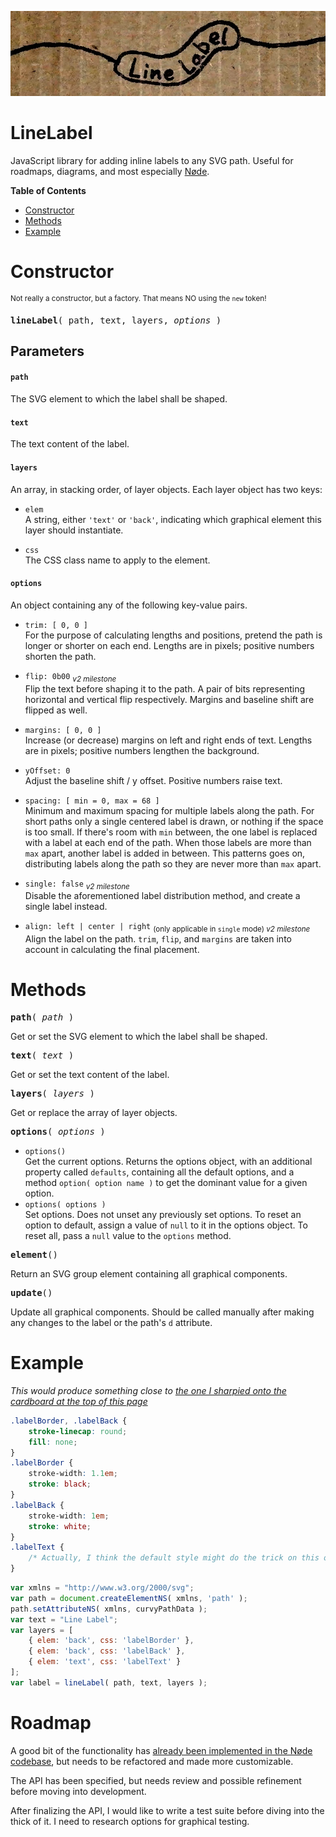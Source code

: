 <a name="cardboard">![LineLabel logo](line-label-logo.jpg)</a>
# LineLabel
JavaScript library for adding inline labels to any SVG path. Useful for roadmaps, diagrams, and most especially [Nøde](https://github.com/treefrogman/NodeOpDevEnvironment).

__Table of Contents__  
- [Constructor](#constructor)
- [Methods](#methods)
- [Example](#example)


# Constructor
<sup>Not really a constructor, but a factory. That means NO using the `new` token!</sup>
<pre><b>lineLabel</b>( path, text, layers, <i>options</i> )</pre>

## Parameters
#### `path`  
The SVG element to which the label shall be shaped.

#### `text`  
The text content of the label.

#### `layers`
An array, in stacking order, of layer objects. Each layer object has two keys:
- `elem`  
	A string, either `'text'` or `'back'`, indicating which graphical element this layer should instantiate.

- `css`  
	The CSS class name to apply to the element.

#### `options`
An object containing any of the following key-value pairs.
- `trim: [ 0, 0 ]`  
	For the purpose of calculating lengths and positions, pretend the path is longer or shorter on each end. Lengths are in pixels; positive numbers shorten the path.
	
- `flip: 0b00` <i><sub>v2 milestone</sub></i>  
	Flip the text before shaping it to the path. A pair of bits representing horizontal and vertical flip respectively. Margins and baseline shift are flipped as well.
	
- `margins: [ 0, 0 ]`  
	Increase (or decrease) margins on left and right ends of text. Lengths are in pixels; positive numbers lengthen the background.
	
- `yOffset: 0`  
	Adjust the baseline shift / y offset. Positive numbers raise text.

- `spacing: [ min = 0, max = 68 ]`  
	Minimum and maximum spacing for multiple labels along the path. For short paths only a single centered label is drawn, or nothing if the space is too small. If there's room with `min` between, the one label is replaced with a label at each end of the path. When those labels are more than `max` apart, another label is added in between. This patterns goes on, distributing labels along the path so they are never more than `max` apart.

- `single: false` <i><sub>v2 milestone</sub></i>  
	Disable the aforementioned label distribution method, and create a single label instead.

- `align: left | center | right` <sub>(only applicable in `single` mode) <i>v2 milestone</i></sub>  
	Align the label on the path. `trim`, `flip`, and `margins` are taken into account in calculating the final placement.

# Methods
<pre><b>path</b>( <i>path</i> )</pre>
Get or set the SVG element to which the label shall be shaped.

<pre><b>text</b>( <i>text</i> )</pre>
Get or set the text content of the label.

<pre><b>layers</b>( <i>layers</i> )</pre>
Get or replace the array of layer objects.

<pre><b>options</b>( <i>options</i> )</pre>
- `options()`  
	Get the current options. Returns the options object, with an additional property called `defaults`, containing all the default options, and a method `option( option name )` to get the dominant value for a given option.
- `options( options )`  
	Set options. Does not unset any previously set options. To reset an option to default, assign a value of `null` to it in the options object. To reset all, pass a `null` value to the `options` method.

<pre><b>element</b>()</pre>
Return an SVG group element containing all graphical components.

<pre><b>update</b>()</pre>
Update all graphical components. Should be called manually after making any changes to the label or the path's `d` attribute.

# Example
_This would produce something close to [the one I sharpied onto the cardboard at the top of this page](#cardboard)_
```css
.labelBorder, .labelBack {
	stroke-linecap: round;
	fill: none;
}
.labelBorder {
	stroke-width: 1.1em;
	stroke: black;
}
.labelBack {
	stroke-width: 1em;
	stroke: white;
}
.labelText {
	/* Actually, I think the default style might do the trick on this one */
}
```

```js
var xmlns = "http://www.w3.org/2000/svg";
var path = document.createElementNS( xmlns, 'path' );
path.setAttributeNS( xmlns, curvyPathData );
var text = "Line Label";
var layers = [
	{ elem: 'back', css: 'labelBorder' },
	{ elem: 'back', css: 'labelBack' },
	{ elem: 'text', css: 'labelText' }
];
var label = lineLabel( path, text, layers );
```


# Roadmap
A good bit of the functionality has [already been implemented in the Nøde codebase](https://github.com/treefrogman/NodeOpDevEnvironment/blob/master/js/connector.js), but needs to be refactored and made more customizable.

The API has been specified, but needs review and possible refinement before moving into development.

After finalizing the API, I would like to write a test suite before diving into the thick of it. I need to research options for graphical testing.
